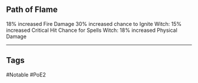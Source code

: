 ## Path of Flame
18% increased Fire Damage
30% increased chance to Ignite
Witch: 15% increased Critical Hit Chance for Spells
Witch: 18% increased Physical Damage

---
## Tags
#Notable
#PoE2

